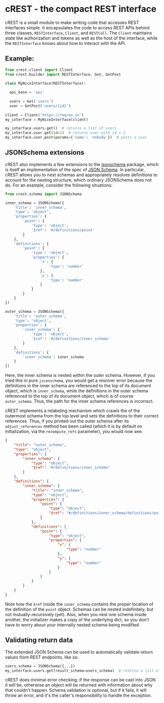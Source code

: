 # cREST - the compact REST interface

cREST is a small module to make writing code that accesses REST interfaces simple. It encapsulates the code to access REST APIs behind three classes, `RESTInterface`, `Client`, and `RESTCall`. The `Client` maintains state like authorization and tokens as well as the host of the interface, while the `RESTInterface` knows about how to interact with the API.

## Example:

```python
from crest.client import Client
from crest.builder import RESTInterface, Get, GetPost

class MyNiceInterface(RESTInterface):
  
  api_base = 'api'
  
  users = Get('users')
  user = GetPost('users/{id}')
  
client = Client('https://reqres.in')
my_interface = MyNiceInterface(client)

my_interface.users.get()  # returns a list of users
my_interface.user.get(id=2)  # returns user with id = 2
my_interface.user.post(params={'name': 'nobody'})  # posts a user
```

## JSONSchema extensions

cREST also implements a few extensions to the [jsonschema](https://github.com/Julian/jsonschema) package, which is itself an implementation of the spec of [JSON Schema](https://json-schema.org). In particular, cREST allows you to nest schemas and appropriately resolves definitions to account for the nesting structure, which ordinary JSONSchema does not do. For an example, consider the following situations:

```python
from crest.schema import JSONSchema

inner_schema = JSONSchema({
    'title': 'inner_schema',
    'type': 'object',
    'properties': {
        'point': {
            'type': 'object',
            '$ref': '#/definitions/point'
        }
    },
    'definitions': {
        'point': {
            'type': 'object',
            'properties': {
                'x': {
                    'type': 'number'
                },
                'y': {
                    'type': 'number'
                }
            }
        }
    }
})

outer_schema = JSONSchema({
    'title': 'outer_schema',
    'type': 'object',
    'properties': {
        'inner_schema': {
            'type': 'object',
            '$ref': '#/definitions/inner_schema'
        }
    },
    'definitions': {
        'inner_schema': inner_schema
    }
})
``` 

Here, the inner schema is nested within the outer schema. However, if you tried this in pure `jsconschema`, you would get a resolver error because the definitions in the inner schema are referenced to the top of its document object, which is `inner_schema`, while the definitions in the outer schema referenced to the top of _its_ document object, which is of course `outer_schema`. Thus, the path for the inner schema references is incorrect.

cREST implements a relabeling mechanism which crawls the of the outermost schema from the top level and sets the definitions to their correct references. Thus, if you printed out the outer schema after its `adjust_references` method has been called (which it is by default on initialization, via the `recompute_refs` parameter), you would now see:

```json
{
    "title": "outer_schema",
    "type": "object",
    "properties": {
        "inner_schema": {
            "type": "object",
            "$ref": "#/definitions/inner_schema"
        }
    },
    "definitions": {
        "inner_schema": {
            "title": "inner_schema",
            "type": "object",
            "properties": {
                "point": {
                    "type": "object",
                    "$ref": "#/definitions/inner_schema/definitions/point"
                }
            },
            "definitions": {
                "point": {
                    "type": "object",
                    "properties": {
                        "x": {
                            "type": "number"
                        },
                        "y": {
                            "type": "number"
                        }
                    }
                }
            }
        }
    }
}
```

Note how the `$ref` inside the `inner_schema` contains the proper location of the definition of the `point` object. Schemas can be nested indefinitely, but not mutually-recursively (yet). Also, when you nest one schema inside another, the initializer makes a copy of the underlying dict, so you don't have to worry about your internally nested schema being modified.

## Validating return data

The extended JSON Schema can be used to automatically validate return values from REST endpoints, like so:

```python
users_schema = JSONSchema({...})
my_interface.users.get(result_schema=users_schema)  # returns a list of users, but validates first
```

cREST does minimal error checking: if the response can be cast into JSON it will be, otherwise an object will be returned with information about why that couldn't happen. Schema validation is optional, but if it fails, it will throw an error, and it's the caller's responsibility to handle the exception.
